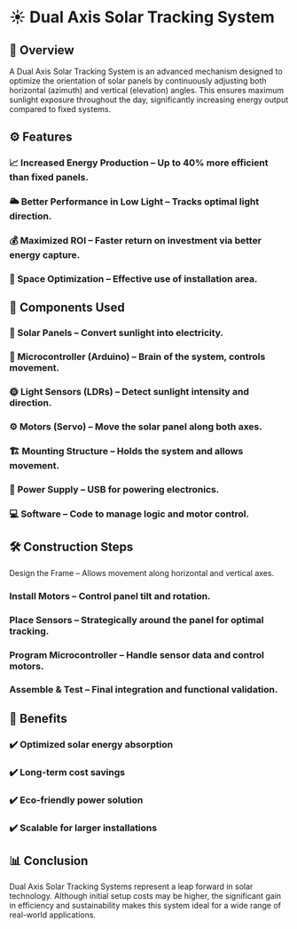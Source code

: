 # ☀️ Dual Axis Solar Tracking System
## 📖 Overview
A Dual Axis Solar Tracking System is an advanced mechanism designed to optimize the orientation of solar panels by continuously adjusting both horizontal (azimuth) and vertical (elevation) angles. This ensures maximum sunlight exposure throughout the day, significantly increasing energy output compared to fixed systems.

## ⚙️ Features
### 📈 Increased Energy Production – Up to 40% more efficient than fixed panels.

### 🌥 Better Performance in Low Light – Tracks optimal light direction.

### 💰 Maximized ROI – Faster return on investment via better energy capture.

### 📐 Space Optimization – Effective use of installation area.

## 🧱 Components Used
### 🔋 Solar Panels – Convert sunlight into electricity.

### 🧠 Microcontroller (Arduino) – Brain of the system, controls movement.

### 🌞 Light Sensors (LDRs) – Detect sunlight intensity and direction.

### ⚙️ Motors (Servo) – Move the solar panel along both axes.

### 🏗 Mounting Structure – Holds the system and allows movement.

### 🔌 Power Supply –  USB for powering electronics.

### 💻 Software – Code to manage logic and motor control.

## 🛠️ Construction Steps
Design the Frame – Allows movement along horizontal and vertical axes.

### Install Motors – Control panel tilt and rotation.

### Place Sensors – Strategically around the panel for optimal tracking.

### Program Microcontroller – Handle sensor data and control motors.

### Assemble & Test – Final integration and functional validation.

## 🌱 Benefits
### ✔️ Optimized solar energy absorption

### ✔️ Long-term cost savings

### ✔️ Eco-friendly power solution

### ✔️ Scalable for larger installations

## 📊 Conclusion
Dual Axis Solar Tracking Systems represent a leap forward in solar technology. Although initial setup costs may be higher, the significant gain in efficiency and sustainability makes this system ideal for a wide range of real-world applications.

